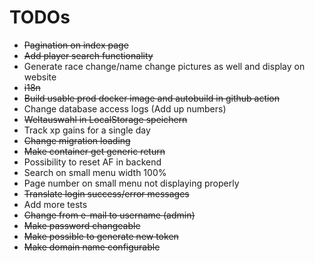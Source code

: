 # TODOs

- ~~Pagination on index page~~
- ~~Add player search functionality~~
- Generate race change/name change pictures as well and display on website
- ~~i18n~~
- ~~Build usable prod docker image and autobuild in github action~~
- Change database access logs (Add up numbers)
- ~~Weltauswahl in LocalStorage speichern~~
- Track xp gains for a single day
- ~~Change migration loading~~
- ~~Make container get generic return~~
- Possibility to reset AF in backend
- Search on small menu width 100%
- Page number on small menu not displaying properly
- ~~Translate login success/error messages~~
- Add more tests
- ~~Change from e-mail to username (admin)~~
- ~~Make password changeable~~
- ~~Make possible to generate new token~~
- ~~Make domain name configurable~~
